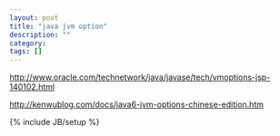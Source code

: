 ```yaml
---
layout: post
title: "java jvm option"
description: ""
category: 
tags: []
---
```

http://www.oracle.com/technetwork/java/javase/tech/vmoptions-jsp-140102.html

http://kenwublog.com/docs/java6-jvm-options-chinese-edition.htm

{% include JB/setup %}
